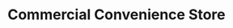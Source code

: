 ---
title: "Commercial Convenience Store"
url: /durham/commercial-convenience-store/
shop: convenience
---